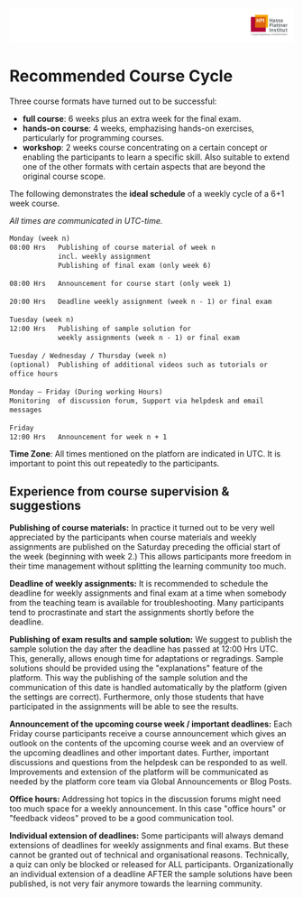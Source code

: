 ![HPI Logo](img/HPI_Logo.png)

# Recommended Course Cycle

Three course formats have turned out to be successful:

- **full course**: 6 weeks plus an extra week for the final exam. 
- **hands-on course**: 4 weeks, emphazising hands-on exercises, particularly for programming courses.
- **workshop**: 2 weeks course concentrating on a certain concept or enabling the participants to learn a specific skill. Also suitable to extend one of the other formats with certain aspects that are beyond the original course scope.
 
The following demonstrates the **ideal schedule** of a weekly cycle of a 6+1 week course.

*All times are communicated in UTC-time.*

	Monday (week n)
	08:00 Hrs	Publishing of course material of week n
				incl. weekly assignment
				Publishing of final exam (only week 6)
				
	08:00 Hrs	Announcement for course start (only week 1)

	20:00 Hrs	Deadline weekly assignment (week n - 1) or final exam

	Tuesday (week n)
	12:00 Hrs	Publishing of sample solution for 
	            weekly assignments (week n - 1) or final exam
	
	Tuesday / Wednesday / Thursday (week n)
	(optional)	Publishing of additional videos such as tutorials or office hours 

	Monday – Friday (During working Hours)
	Monitoring  of discussion forum, Support via helpdesk and email messages
	
	Friday
	12:00 Hrs	Announcement for week n + 1

**Time Zone**: All times mentioned on the platforn are indicated in UTC. It is important to point this out repeatedly to the participants.
 
## Experience from course supervision & suggestions

**Publishing of course materials:**
In practice it turned out to be very well appreciated by the participants when course materials and weekly assignments are published on the Saturday preceding the official start of the week (beginning with week 2.) This allows participants more freedom in their time management without splitting the learning community too much.

**Deadline of weekly assignments:**
It is recommended to schedule the deadline for weekly assignments and final exam at a time when somebody from the teaching team is available for troubleshooting. Many participants tend to procrastinate and start the assignments shortly before the deadline. 

**Publishing of exam results and sample solution:**
We suggest to publish the sample solution the day after the deadline has passed at 12:00 Hrs UTC. This, generally, allows enough time for adaptations or regradings.
Sample solutions should be provided using the "explanations" feature of the platform.
This way the publishing of the sample solution and the communication of this date is handled automatically by the platform (given the settings are correct). Furthermore, only those students that have participated in the assignments will be able to see the results.

**Announcement of the upcoming course week / important deadlines:**
Each Friday course participants receive a course announcement which gives an outlook on the contents of the upcoming course week and an overview of the upcoming deadlines and other important dates. Further, important discussions and questions from the helpdesk can be responded to as well.
Improvements and extension of the platform will be communicated as needed by the platform core team via Global Announcements or Blog Posts.

**Office hours:**
Addressing hot topics in the discussion forums might need too much space for a weekly announcement. In this case "office hours" or "feedback videos" proved to be a good communication tool.

**Individual extension of deadlines:**
Some participants will always demand extensions of deadlines for weekly assignments and final exams. But these cannot be granted out of technical and organisational reasons. Technically, a quiz can only be blocked or released for ALL participants. Organizationally an individual extension of a deadline AFTER the sample solutions have been published, is not very fair anymore towards the learning community. 
